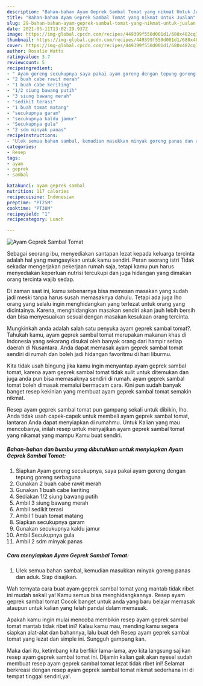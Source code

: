 ```yaml
---
description: "Bahan-bahan Ayam Geprek Sambal Tomat yang nikmat Untuk Jualan"
title: "Bahan-bahan Ayam Geprek Sambal Tomat yang nikmat Untuk Jualan"
slug: 29-bahan-bahan-ayam-geprek-sambal-tomat-yang-nikmat-untuk-jualan
date: 2021-05-11T13:02:29.937Z
image: https://img-global.cpcdn.com/recipes/449399f550d001d1/680x482cq70/ayam-geprek-sambal-tomat-foto-resep-utama.jpg
thumbnail: https://img-global.cpcdn.com/recipes/449399f550d001d1/680x482cq70/ayam-geprek-sambal-tomat-foto-resep-utama.jpg
cover: https://img-global.cpcdn.com/recipes/449399f550d001d1/680x482cq70/ayam-geprek-sambal-tomat-foto-resep-utama.jpg
author: Rosalie Watts
ratingvalue: 3.7
reviewcount: 5
recipeingredient:
- " Ayam goreng secukupnya saya pakai ayam goreng dengan tepung goreng serbaguna"
- "2 buah cabe rawit merah"
- "1 buah cabe keriting"
- "1/2 siung bawang putih"
- "3 siung bawang merah"
- "sedikit terasi"
- "1 buah tomat matang"
- "secukupnya garam"
- "secukupnya kaldu jamur"
- "Secukupnya gula"
- "2 sdm minyak panas"
recipeinstructions:
- "Ulek semua bahan sambal, kemudian masukkan minyak goreng panas dan aduk. Siap disajikan."
categories:
- Resep
tags:
- ayam
- geprek
- sambal

katakunci: ayam geprek sambal 
nutrition: 117 calories
recipecuisine: Indonesian
preptime: "PT25M"
cooktime: "PT38M"
recipeyield: "1"
recipecategory: Lunch

---
```



![Ayam Geprek Sambal Tomat](https://img-global.cpcdn.com/recipes/449399f550d001d1/680x482cq70/ayam-geprek-sambal-tomat-foto-resep-utama.jpg)

Sebagai seorang ibu, menyediakan santapan lezat kepada keluarga tercinta adalah hal yang mengasyikan untuk kamu sendiri. Peran seorang istri Tidak sekadar mengerjakan pekerjaan rumah saja, tetapi kamu pun harus menyediakan keperluan nutrisi tercukupi dan juga hidangan yang dimakan orang tercinta wajib sedap.

Di zaman  saat ini, kamu sebenarnya bisa memesan masakan yang sudah jadi meski tanpa harus susah memasaknya dahulu. Tetapi ada juga lho orang yang selalu ingin menghidangkan yang terlezat untuk orang yang dicintainya. Karena, menghidangkan masakan sendiri akan jauh lebih bersih dan bisa menyesuaikan sesuai dengan masakan kesukaan orang tercinta. 



Mungkinkah anda adalah salah satu penyuka ayam geprek sambal tomat?. Tahukah kamu, ayam geprek sambal tomat merupakan makanan khas di Indonesia yang sekarang disukai oleh banyak orang dari hampir setiap daerah di Nusantara. Anda dapat memasak ayam geprek sambal tomat sendiri di rumah dan boleh jadi hidangan favoritmu di hari liburmu.

Kita tidak usah bingung jika kamu ingin menyantap ayam geprek sambal tomat, karena ayam geprek sambal tomat tidak sulit untuk ditemukan dan juga anda pun bisa memasaknya sendiri di rumah. ayam geprek sambal tomat boleh dimasak memalui bermacam cara. Kini pun sudah banyak banget resep kekinian yang membuat ayam geprek sambal tomat semakin nikmat.

Resep ayam geprek sambal tomat pun gampang sekali untuk dibikin, lho. Anda tidak usah capek-capek untuk membeli ayam geprek sambal tomat, lantaran Anda dapat menyiapkan di rumahmu. Untuk Kalian yang mau mencobanya, inilah resep untuk menyajikan ayam geprek sambal tomat yang nikamat yang mampu Kamu buat sendiri.

<!--inarticleads1-->

##### Bahan-bahan dan bumbu yang dibutuhkan untuk menyiapkan Ayam Geprek Sambal Tomat:

1. Siapkan  Ayam goreng secukupnya, saya pakai ayam goreng dengan tepung goreng serbaguna
1. Gunakan 2 buah cabe rawit merah
1. Gunakan 1 buah cabe keriting
1. Sediakan 1/2 siung bawang putih
1. Ambil 3 siung bawang merah
1. Ambil sedikit terasi
1. Ambil 1 buah tomat matang
1. Siapkan secukupnya garam
1. Gunakan secukupnya kaldu jamur
1. Ambil Secukupnya gula
1. Ambil 2 sdm minyak panas




<!--inarticleads2-->

##### Cara menyiapkan Ayam Geprek Sambal Tomat:

1. Ulek semua bahan sambal, kemudian masukkan minyak goreng panas dan aduk. Siap disajikan.




Wah ternyata cara buat ayam geprek sambal tomat yang mantab tidak ribet ini mudah sekali ya! Kamu semua bisa menghidangkannya. Resep ayam geprek sambal tomat Cocok banget untuk anda yang baru belajar memasak ataupun untuk kalian yang telah pandai dalam memasak.

Apakah kamu ingin mulai mencoba membikin resep ayam geprek sambal tomat mantab tidak ribet ini? Kalau kamu mau, mending kamu segera siapkan alat-alat dan bahannya, lalu buat deh Resep ayam geprek sambal tomat yang lezat dan simple ini. Sungguh gampang kan. 

Maka dari itu, ketimbang kita berfikir lama-lama, ayo kita langsung sajikan resep ayam geprek sambal tomat ini. Dijamin kalian gak akan nyesel sudah membuat resep ayam geprek sambal tomat lezat tidak ribet ini! Selamat berkreasi dengan resep ayam geprek sambal tomat nikmat sederhana ini di tempat tinggal sendiri,ya!.

